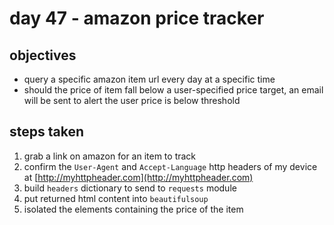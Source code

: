 # day 47 - amazon price tracker

## objectives
- query a specific amazon item url every day at a specific time
- should the price of item fall below a user-specified price target, an email will be sent to alert the user price is below threshold

## steps taken
1. grab a link on amazon for an item to track 
2. confirm the `User-Agent` and `Accept-Language` http headers of my device at [http://myhttpheader.com](http://myhttpheader.com)
3. build `headers` dictionary to send to `requests` module
4. put returned html content into `beautifulsoup`
5. isolated the elements containing the price of the item